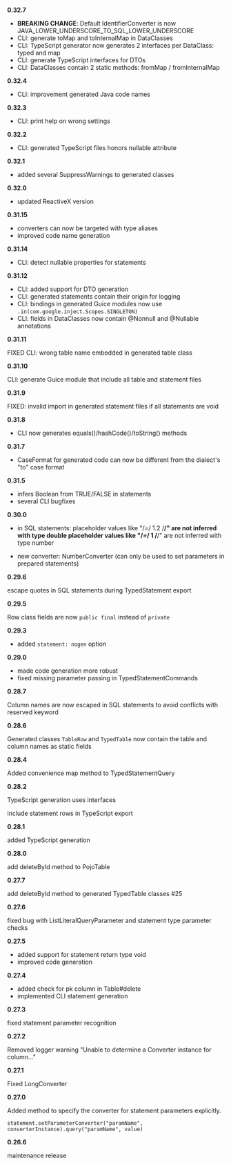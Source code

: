 
**0.32.7**

- **BREAKING CHANGE**: Default IdentifierConverter is now JAVA_LOWER_UNDERSCORE_TO_SQL_LOWER_UNDERSCORE
- CLI: generate toMap and toInternalMap in DataClasses
- CLI: TypeScript generator now generates 2 interfaces per DataClass: typed and map
- CLI: generate TypeScript interfaces for DTOs
- CLI: DataClasses contain 2 static methods: fromMap / fromInternalMap


**0.32.4**

- CLI: improvement generated Java code names


**0.32.3**

- CLI: print help on wrong settings

**0.32.2**

- CLI: generated TypeScript files honors nullable attribute


**0.32.1**

- added several SuppressWarnings to generated classes


**0.32.0**

- updated ReactiveX version


**0.31.15**

- converters can now be targeted with type aliases
- improved code name generation


**0.31.14**

- CLI: detect nullable properties for statements


**0.31.12**

- CLI: added support for DTO generation
- CLI: generated statements contain their origin for logging
- CLI: bindings in generated Guice modules now use `.in(com.google.inject.Scopes.SINGLETON)` 
- CLI: fields in DataClasses now contain @Nonnull and @Nullable annotations

**0.31.11**

FIXED CLI: wrong table name embedded in generated table class

**0.31.10**

CLI: generate Guice module that include all table and statement files


**0.31.9**

FIXED: invalid import in generated statement files if all statements are void 


**0.31.8**

- CLI now generates equals()/hashCode()/toString() methods


**0.31.7**

- CaseFormat for generated code can now be different from the dialect's "to" case format


**0.31.5**

- infers Boolean from TRUE/FALSE in statements
- several CLI bugfixes

**0.30.0**

- in SQL statements:
    placeholder values like "/*=*/ 1.2 /**/" are not inferred with type double
    placeholder values like "/*=*/ 1 /**/" are not inferred with type number

- new converter: NumberConverter (can only be used to set parameters in prepared statements)


**0.29.6**

escape quotes in SQL statements during TypedStatement export


**0.29.5**

Row class fields are now `public final` instead of `private`

**0.29.3**

- added `statement: nogen` option


**0.29.0**

- made code generation more robust
- fixed missing parameter passing in TypedStatementCommands


**0.28.7**

Column names are now escaped in SQL statements to avoid conflicts with reserved keyword


**0.28.6**

Generated classes `TableRow` and `TypedTable` now contain the table and column names as static fields


**0.28.4**

Added convenience map method to TypedStatementQuery


**0.28.2**

TypeScript generation uses interfaces

include statement rows in TypeScript export


**0.28.1**

added TypeScript generation


**0.28.0**

add deleteById method to PojoTable


**0.27.7**

add deleteById method to generated TypedTable classes #25


**0.27.6**

fixed bug with ListLiteralQueryParameter and statement type parameter checks


**0.27.5**

- added support for statement return type void
- improved code generation


**0.27.4**

- added check for pk column in Table#delete
- implemented CLI statement generation


**0.27.3**

fixed statement parameter recognition


**0.27.2**

Removed logger warning "Unable to determine a Converter instance for column..."


**0.27.1**

Fixed LongConverter


**0.27.0**

Added method to specify the converter for statement parameters explicitly.

```
statement.setParameterConverter("paramName", converterInstance).query("paramName", value)
```

**0.26.6**

maintenance release
